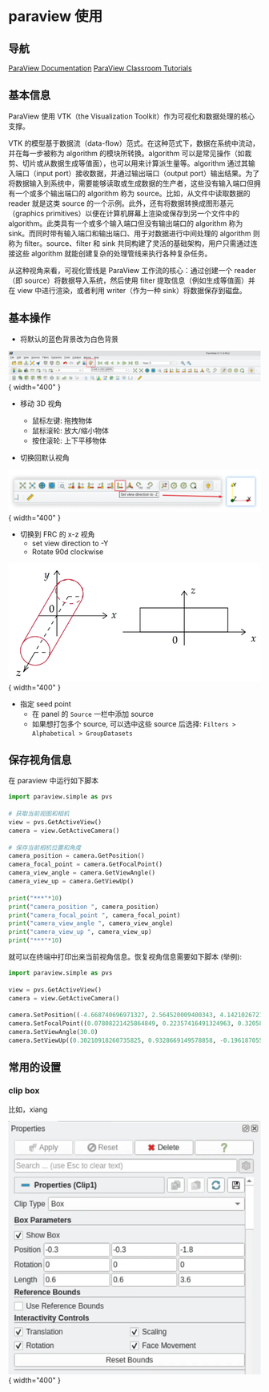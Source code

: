 # paraview 使用

## 导航
[ParaView Documentation](https://docs.paraview.org/en/latest/index.html)
[ParaView Classroom Tutorials](https://www.paraview.org/Wiki/SNL_ParaView_Tutorials)

## 基本信息

ParaView 使用 VTK（the Visualization Toolkit）作为可视化和数据处理的核心支撑。

VTK 的模型基于数据流（data-flow）范式。在这种范式下，数据在系统中流动，并在每一步被称为 algorithm 的模块所转换。algorithm 可以是常见操作（如裁剪、切片或从数据生成等值面），也可以用来计算派生量等。algorithm 通过其输入端口（input port）接收数据，并通过输出端口（output port）输出结果。为了将数据输入到系统中，需要能够读取或生成数据的生产者，这些没有输入端口但拥有一个或多个输出端口的 algorithm 称为 source。比如，从文件中读取数据的 reader 就是这类 source 的一个示例。此外，还有将数据转换成图形基元（graphics primitives）以便在计算机屏幕上渲染或保存到另一个文件中的 algorithm。此类具有一个或多个输入端口但没有输出端口的 algorithm 称为 sink。而同时带有输入端口和输出端口、用于对数据进行中间处理的 algorithm 则称为 filter。source、filter 和 sink 共同构建了灵活的基础架构，用户只需通过连接这些 algorithm 就能创建复杂的处理管线来执行各种复杂任务。


从这种视角来看，可视化管线是 ParaView 工作流的核心：通过创建一个 reader（即 source）将数据导入系统，然后使用 filter 提取信息（例如生成等值面）并在 view 中进行渲染，或者利用 writer（作为一种 sink）将数据保存到磁盘。


## 基本操作

* 将默认的蓝色背景改为白色背景

![输入图片说明](https://github.com/ymma98/picx-images-hosting/raw/master/20250209/image.2yyh0vzztr.webp){ width="400" }

* 移动 3D 视角
	* 鼠标左键: 拖拽物体
	* 鼠标滚轮: 放大/缩小物体
	* 按住滚轮: 上下平移物体

* 切换回默认视角

![输入图片说明](https://github.com/ymma98/picx-images-hosting/raw/master/20250209/image.4g4m2npufo.webp){ width="400" }

* 切换到 FRC 的 x-z 视角
	* set view direction to -Y
	* Rotate 90d clockwise

![输入图片说明](https://github.com/ymma98/picx-images-hosting/raw/master/20250209/image.9dd2xt9f2b.webp){ width="400" }

* 指定 seed point
	* 在 panel 的 `Source` 一栏中添加 source
	* 如果想打包多个 source, 可以选中这些 source 后选择: `Filters > Alphabetical > GroupDatasets`

## 保存视角信息

在 paraview 中运行如下脚本

```python
import paraview.simple as pvs

# 获取当前视图和相机
view = pvs.GetActiveView()
camera = view.GetActiveCamera()

# 保存当前相机位置和角度
camera_position = camera.GetPosition()
camera_focal_point = camera.GetFocalPoint()
camera_view_angle = camera.GetViewAngle()
camera_view_up = camera.GetViewUp()

print("***"*10)
print("camera_position ", camera_position)
print("camera_focal_point ", camera_focal_point)
print("camera_view_angle ", camera_view_angle)
print("camera_view_up ", camera_view_up)
print("***"*10)
```

就可以在终端中打印出来当前视角信息。恢复视角信息需要如下脚本 (举例):

```python
import paraview.simple as pvs

view = pvs.GetActiveView()
camera = view.GetActiveCamera()

camera.SetPosition((-4.668740696971327, 2.564520009400343, 4.142102672113201))
camera.SetFocalPoint((0.07808221425864849, 0.22357416491324963, 0.32058582292675847))
camera.SetViewAngle(30.0)
camera.SetViewUp((0.30210918260735825, 0.9328669149578858, -0.19618705553952975))
```

## 常用的设置

### clip box

比如，xiang

![输入图片说明](https://github.com/ymma98/picx-images-hosting/raw/master/20250311/image.5c14omq0pk.webp){ width="400" }
<!--stackedit_data:
eyJoaXN0b3J5IjpbLTY2OTg0NjE4MSwtMzIyNzAyMTAsMTI1MD
YyNTA5LDE2MDE2ODg3NTYsLTMyMzIxMzcwOSwtMTYyMTMwODM4
OSwtMjA3Njk2Mzc0NCwzNDE4MjA4MjYsNjE3NDE1MTA2LDkyMT
E0OTQxNCwtMTI2NzI5MzI5NCwtMTAwOTIyNTgzM119
-->